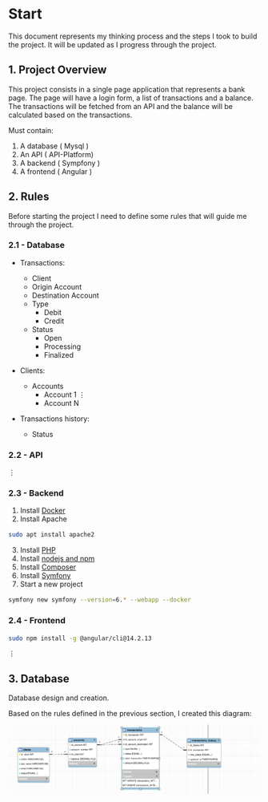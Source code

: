 # Start

This document represents my thinking process and the steps I took to build the project. It will be updated as I progress through the project.

## 1. Project Overview

This project consists in a single page application that represents a bank page. The page will have a login form, a list of transactions and a balance. The transactions will be fetched from an API and the balance will be calculated based on the transactions.

Must contain:
1. A database ( Mysql )
2. An API ( API-Platform)
3. A backend ( Sympfony )
4. A frontend ( Angular )


## 2. Rules

Before starting the project I need to define some rules that will guide me through the project.

### 2.1 - Database
    
- Transactions:
    - Client
    - Origin Account
    - Destination Account
    - Type
        - Debit
        - Credit
    - Status
        - Open
        - Processing
        - Finalized

- Clients:
    - Accounts
        - Account 1
        &vellip;
        - Account N

- Transactions history:
    - Status

### 2.2 - API


&vellip;

### 2.3 - Backend

1. Install [Docker](https://docs.docker.com/engine/install/ubuntu/)
2. Install Apache
```bash
sudo apt install apache2
```
3. Install [PHP](https://techvblogs.com/blog/install-php-8-2-ubuntu-22-04)
4. Install [nodejs and npm](https://www.digitalocean.com/community/tutorials/how-to-install-node-js-on-ubuntu-20-04)
5. Install [Composer](https://getcomposer.org/download/)
6. Install [Symfony](https://symfony.com/download)
7. Start a new project
```bash
symfony new symfony --version=6.* --webapp --docker 
```

### 2.4 - Frontend
```bash
sudo npm install -g @angular/cli@14.2.13
```

&vellip;

## 3. Database

Database design and creation.

Based on the rules defined in the previous section, I created this diagram:

![Database Diagram](doc_images/database_diagram.png)